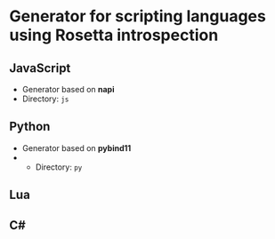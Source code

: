 # Generator for scripting languages using Rosetta introspection

## JavaScript

- Generator based on **napi**
- Directory: `js`

## Python

- Generator based on **pybind11**
- - Directory: `py`

## Lua

## C#
